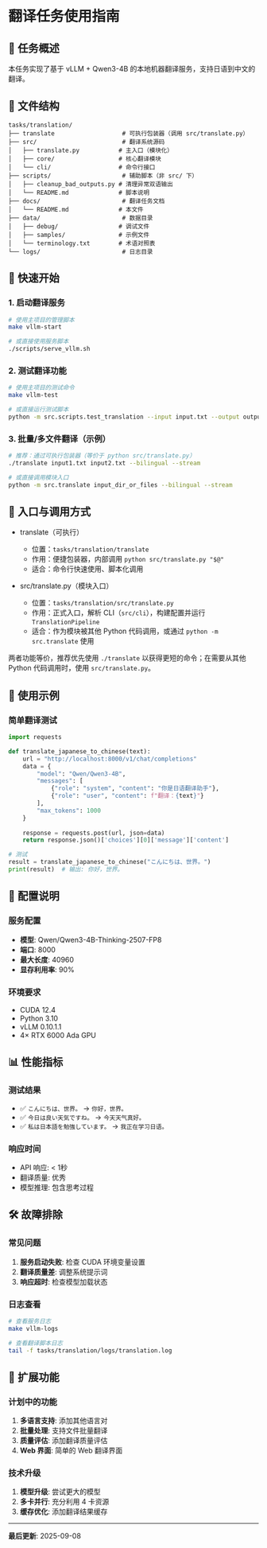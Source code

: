 # 翻译任务使用指南

## 🎯 任务概述

本任务实现了基于 vLLM + Qwen3-4B 的本地机器翻译服务，支持日语到中文的翻译。

## 📁 文件结构

```
tasks/translation/
├── translate                   # 可执行包装器（调用 src/translate.py）
├── src/                        # 翻译系统源码
│   ├── translate.py           # 主入口（模块化）
│   ├── core/                  # 核心翻译模块
│   └── cli/                   # 命令行接口
├── scripts/                    # 辅助脚本（非 src/ 下）
│   ├── cleanup_bad_outputs.py # 清理异常双语输出
│   └── README.md              # 脚本说明
├── docs/                       # 翻译任务文档
│   └── README.md              # 本文件
├── data/                       # 数据目录
│   ├── debug/                 # 调试文件
│   ├── samples/               # 示例文件
│   └── terminology.txt        # 术语对照表
└── logs/                       # 日志目录
```

## 🚀 快速开始

### 1. 启动翻译服务
```bash
# 使用主项目的管理脚本
make vllm-start

# 或直接使用服务脚本
./scripts/serve_vllm.sh
```

### 2. 测试翻译功能
```bash
# 使用主项目的测试命令
make vllm-test

# 或直接运行测试脚本
python -m src.scripts.test_translation --input input.txt --output output.txt
```

### 3. 批量/多文件翻译（示例）
```bash
# 推荐：通过可执行包装器（等价于 python src/translate.py）
./translate input1.txt input2.txt --bilingual --stream

# 或直接调用模块入口
python -m src.translate input_dir_or_files --bilingual --stream
```

## 🧭 入口与调用方式

- translate（可执行）
  - 位置：`tasks/translation/translate`
  - 作用：便捷包装器，内部调用 `python src/translate.py "$@"`
  - 适合：命令行快速使用、脚本化调用

- src/translate.py（模块入口）
  - 位置：`tasks/translation/src/translate.py`
  - 作用：正式入口，解析 CLI（`src/cli`），构建配置并运行 `TranslationPipeline`
  - 适合：作为模块被其他 Python 代码调用，或通过 `python -m src.translate` 使用

两者功能等价，推荐优先使用 `./translate` 以获得更短的命令；在需要从其他 Python 代码调用时，使用 `src/translate.py`。

## 📝 使用示例

### 简单翻译测试
```python
import requests

def translate_japanese_to_chinese(text):
    url = "http://localhost:8000/v1/chat/completions"
    data = {
        "model": "Qwen/Qwen3-4B",
        "messages": [
            {"role": "system", "content": "你是日语翻译助手"},
            {"role": "user", "content": f"翻译：{text}"}
        ],
        "max_tokens": 1000
    }
    
    response = requests.post(url, json=data)
    return response.json()['choices'][0]['message']['content']

# 测试
result = translate_japanese_to_chinese("こんにちは、世界。")
print(result)  # 输出: 你好，世界。
```

## 🔧 配置说明

### 服务配置
- **模型**: Qwen/Qwen3-4B-Thinking-2507-FP8
- **端口**: 8000
- **最大长度**: 40960
- **显存利用率**: 90%

### 环境要求
- CUDA 12.4
- Python 3.10
- vLLM 0.10.1.1
- 4× RTX 6000 Ada GPU

## 📊 性能指标

### 测试结果
- ✅ `こんにちは、世界。` → `你好，世界。`
- ✅ `今日は良い天気ですね。` → `今天天气真好。`
- ✅ `私は日本語を勉強しています。` → `我正在学习日语。`

### 响应时间
- API 响应: < 1秒
- 翻译质量: 优秀
- 模型推理: 包含思考过程

## 🛠️ 故障排除

### 常见问题
1. **服务启动失败**: 检查 CUDA 环境变量设置
2. **翻译质量差**: 调整系统提示词
3. **响应超时**: 检查模型加载状态

### 日志查看
```bash
# 查看服务日志
make vllm-logs

# 查看翻译脚本日志
tail -f tasks/translation/logs/translation.log
```

## 🔮 扩展功能

### 计划中的功能
1. **多语言支持**: 添加其他语言对
2. **批量处理**: 支持文件批量翻译
3. **质量评估**: 添加翻译质量评估
4. **Web 界面**: 简单的 Web 翻译界面

### 技术升级
1. **模型升级**: 尝试更大的模型
2. **多卡并行**: 充分利用 4 卡资源
3. **缓存优化**: 添加翻译结果缓存

---

**最后更新**: 2025-09-08
